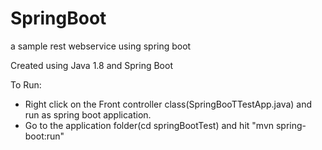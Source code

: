 # SpringBoot
a sample rest webservice using spring boot

Created using Java 1.8 and Spring Boot

To Run:
-	Right click on the Front controller class(SpringBooTTestApp.java) and run as spring boot application.
-	Go to the application folder(cd springBootTest) and hit "mvn spring-boot:run"